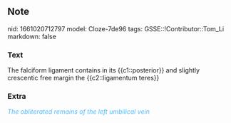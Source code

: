 ## Note
nid: 1661020712797
model: Cloze-7de96
tags: GSSE::!Contributor::Tom_Li
markdown: false

### Text
<div>
  The falciform ligament contains in its {{c1::posterior}} and
  slightly crescentic free margin the {{c2::ligamentum teres}}
</div>

### Extra
<i><font color="#4FBCFF">The obliterated remains of the left
umbilical vein</font></i>

